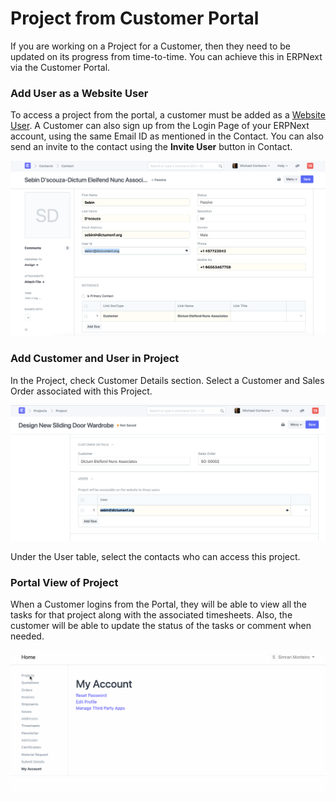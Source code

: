 
# Project from Customer Portal



If you are working on a Project for a Customer, then they need to be updated on its progress from time-to-time. You can achieve this in ERPNext via the Customer Portal.


### Add User as a Website User


To access a project from the portal, a customer must be added as a [Website User](/docs/en/setting-up/articles/difference-between-system-user-and-website-user). A Customer can also sign up from the Login Page of your ERPNext account, using the same Email ID as mentioned in the Contact. You can also send an invite to the contact using the **Invite User** button in Contact.


![Customer in Project](/files/project-portal-2.png)


### Add Customer and User in Project


In the Project, check Customer Details section. Select a Customer and Sales Order associated with this Project.


![Customer in Project](/files/project-portal-user.png)


Under the User table, select the contacts who can access this project.


### Portal View of Project


When a Customer logins from the Portal, they will be able to view all the tasks for that project along with the associated timesheets. Also, the customer will be able to update the status of the tasks or comment when needed.


![Customer in Project](/files/projects-customer-portal.gif)




